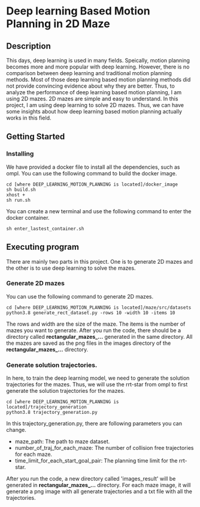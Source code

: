 # Deep learning Based Motion Planning in 2D Maze

## Description
This days, deep learning is used in many fields. Speically, motion planning becomes more and more popular with deep learning. However, there is no comparison between deep learning and traditional motion planning methods. Most of those deep learning based motion planning methods did not provide convincing evidence about why they are better. Thus, to analyze the performance of deep learning based motion planning, I am using 2D mazes. 2D mazes are simple and easy to understand. In this project, I am using deep learning to solve 2D mazes. Thus, we can have some insights about how deep learning based motion planning actually works in this field.

## Getting Started

### Installing
We have provided a docker file to install all the dependencies, such as ompl. You can use the following command to build the docker image.
```
cd [where DEEP_LEARNING_MOTION_PLANNING is located]/docker_image
sh build.sh
xhost +
sh run.sh
```
You can create a new terminal and use the following command to enter the docker container.
```
sh enter_lastest_container.sh
```
## Executing program
There are mainly two parts in this project. One is to generate 2D mazes and the other is to use deep learning to solve the mazes. 

### Generate 2D mazes
You can use the following command to generate 2D mazes.
```
cd [where DEEP_LEARNING_MOTION_PLANNING is located]/maze/src/datasets
python3.8 generate_rect_dataset.py -rows 10 -width 10 -items 10
```
The rows and width are the size of the maze. The items is the number of mazes you want to generate. After you run the code, there should be a directory called **rectangular_mazes_...** generated in the same directory. All the mazes are saved as the png files in the images directory of the **rectangular_mazes_...** directory.

### Generate solution trajectories.
In here, to train the deep learning model, we need to generate the solution trajectories for the mazes. Thus, we will use the rrt-star from ompl to first generate the solution trajectories for the mazes. 

```
cd [where DEEP_LEARNING_MOTION_PLANNING is located]/trajectory_generation
python3.8 trajectory_generation.py
```

In this trajectory_generation.py, there are following parameters you can change.

 * maze_path: The path to maze dataset.
 * number_of_traj_for_each_maze: The number of collision free trajectories for each maze.
 * time_limit_for_each_start_goal_pair: The planning time limit for the rrt-star.

After you run the code, a new directory called 'images_result' will be generated in **rectangular_mazes_...** directory. For each maze image, it will generate a png image with all generate trajectories and a txt file with all the trajectories.